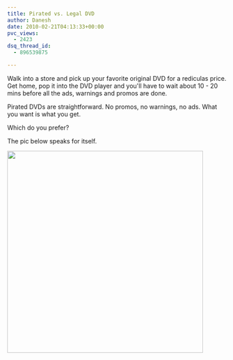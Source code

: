 ```yaml
---
title: Pirated vs. Legal DVD
author: Danesh
date: 2010-02-21T04:13:33+00:00
pvc_views:
  - 2423
dsq_thread_id:
  - 896539875

---
```

Walk into a store and pick up your favorite original DVD for a rediculas price. Get home, pop it into the DVD player and you'll have to wait about 10 - 20 mins before all the ads, warnings and promos are done.

Pirated DVDs are straightforward. No promos, no warnings, no ads. What you want is what you get.

Which do you prefer?

The pic below speaks for itself.

<img loading="lazy" class="alignnone size-medium wp-image-2000" title="pirated.DVD" src="/wp-content/uploads/2010/02/pirated.DVD_-450x464.jpg" alt="" width="450" height="464" srcset="/wp-content/uploads/2010/02/pirated.DVD_-450x464.jpg 450w, /wp-content/uploads/2010/02/pirated.DVD_.jpg 800w" sizes="(max-width: 450px) 100vw, 450px" />